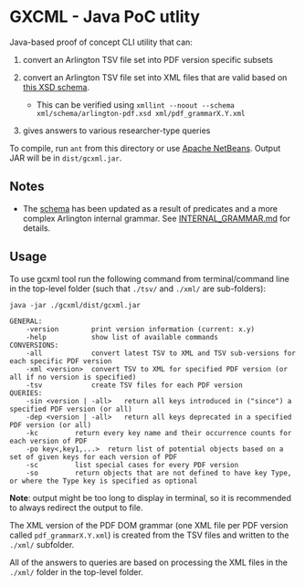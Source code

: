 # GXCML - Java PoC utlity

Java-based proof of concept CLI utility that can:

1. convert an Arlington TSV file set into PDF version specific subsets

1. convert an Arlington TSV file set into XML files that are valid based on [this XSD schema](/xml/schema/arlington-pdf.xsd).
    - This can be verified using `xmllint --noout --schema xml/schema/arlington-pdf.xsd xml/pdf_grammarX.Y.xml`

1. gives answers to various researcher-type queries

To compile, run `ant` from this directory or use [Apache NetBeans](https://netbeans.apache.org/). Output JAR will be in `dist/gcxml.jar`.

## Notes

- The [schema](/xml/schema/arlington-pdf.xsd) has been updated as a result of predicates and a more complex Arlington internal grammar. See [INTERNAL_GRAMMAR.md](../INTERNAL_GRAMMAR.md) for details.

## Usage

To use gcxml tool run the following command from terminal/command line in the top-level folder (such that `./tsv/` and `./xml/` are sub-folders):

```
java -jar ./gcxml/dist/gcxml.jar

GENERAL:
    -version        print version information (current: x.y)
    -help           show list of available commands
CONVERSIONS:
    -all            convert latest TSV to XML and TSV sub-versions for each specific PDF version
    -xml <version>  convert TSV to XML for specified PDF version (or all if no version is specified)
    -tsv            create TSV files for each PDF version
QUERIES:
    -sin <version | -all>   return all keys introduced in ("since") a specified PDF version (or all)
    -dep <version | -all>   return all keys deprecated in a specified PDF version (or all)
    -kc         return every key name and their occurrence counts for each version of PDF
    -po key<,key1,...>  return list of potential objects based on a set of given keys for each version of PDF
    -sc         list special cases for every PDF version
    -so         return objects that are not defined to have key Type, or where the Type key is specified as optional
```

**Note**: output might be too long to display in terminal, so it is recommended to always redirect the output to file.

The XML version of the PDF DOM grammar (one XML file per PDF version called `pdf_grammarX.Y.xml`) is created from the TSV files and written to the `./xml/` subfolder.

All of the answers to queries are based on processing the XML files in the `./xml/` folder in the top-level folder.

